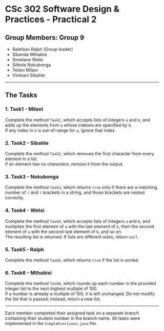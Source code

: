 # CSc 302 Software Design & Practices - Practical 2

## Group Members: Group 9

- Ralefaso Ralph (Group leader)
- Sibanda Mthabisi
- Simelane Wetsi
- Sithole Nokubonga
- Tetani Milani
- Vimbani Sibahle
  
---

## The Tasks

### 1. Task1 - Milani
Complete the method `Task1`, which accepts lists of integers `a` and `b`, and adds up the elements from `a` whose indexes are specified by `b`.  
If any index in `b` is out-of-range for `a`, ignore that index.

### 2. Task2 - Sibahle
Complete the method `Task2`, which removes the first character from every element in a list.  
If an element has no characters, remove it from the output.

### 3. Task3 - Nokubonga
Complete the method `Task3`, which returns `true` only if there are a matching number of `(` and `)` brackets in a string, and those brackets are nested correctly.

### 4. Task4 - Wetsi
Complete the method `Task4`, which accepts lists of integers `a` and `b`, and multiplies the first element of `a` with the last element of `b`, then the second element of `a` with the second-last element of `b`, and so on.  
The resulting list is returned. If lists are different sizes, return `null`.

### 5. Task5 - Ralph
Complete the method `Task5`, which returns `true` if the list is sorted.

### 6. Task6 - Mthabisi
Complete the method `Task6`, which rounds up each number in the provided integer list to the next-highest multiple of 100.  
If a number is already a multiple of 100, it is left unchanged. Do not modify the list that is passed; instead, return a new list.

---

Each member completed their assigned task on a separate branch containing their student number in the branch name. All tasks were implemented in the `SimpleFunctions.java` file.
